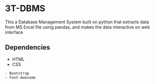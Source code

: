 # 3T-DBMS
This a Database Management System built on python that extracts data from MS Excel file using pandas, and makes the data interactive on web interface 

## Dependencies
- HTML
- CSS
```
- Bootstrap
- Font-Awesome
```

